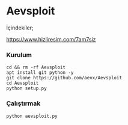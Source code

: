# Aevsploit

İçindekiler;

https://www.hizliresim.com/7am7siz


### Kurulum
```
cd && rm -rf Aevsploit
apt install git python -y
git clone https://github.com/aevx/Aevsploit
cd Aevsploit
python setup.py
```
### Çalıştırmak
```
python aevsploit.py
```
